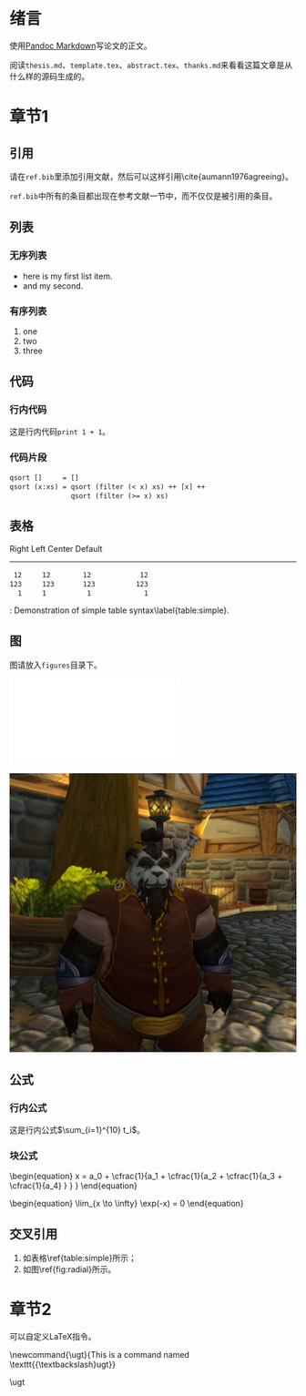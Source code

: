 # 绪言

使用[Pandoc Markdown][pandoc]写论文的正文。

[pandoc]: http://johnmacfarlane.net/pandoc/README.html

阅读`thesis.md`、`template.tex`、`abstract.tex`、`thanks.md`来看看这篇文章是从什么样的源码生成的。

# 章节1

## 引用

请在`ref.bib`里添加引用文献，然后可以这样引用\cite{aumann1976agreeing}。

`ref.bib`中所有的条目都出现在参考文献一节中，而不仅仅是被引用的条目。

## 列表

### 无序列表

* here is my first list item.
* and my second.

### 有序列表

1.  one
2.  two
3.  three

## 代码

### 行内代码

这是行内代码`print 1 + 1`。

### 代码片段

```
qsort []     = []
qsort (x:xs) = qsort (filter (< x) xs) ++ [x] ++
               qsort (filter (>= x) xs)
```

## 表格

  Right     Left     Center     Default
-------     ------ ----------   -------
     12     12        12            12
    123     123       123          123
      1     1          1             1

: Demonstration of simple table syntax\label{table:simple}.

## 图

图请放入`figures`目录下。

![图示例\label{fig:radial}](figures/radial.pdf)

![图PNG示例\label{fig:pngtest}](figures/pngtest.png)

## 公式

### 行内公式

这是行内公式$\sum_{i=1}^{10} t_i$。

### 块公式

\begin{equation}
  x = a_0 + \cfrac{1}{a_1
          + \cfrac{1}{a_2
          + \cfrac{1}{a_3 + \cfrac{1}{a_4} } } }
\end{equation}

\begin{equation}
  \lim_{x \to \infty} \exp(-x) = 0
\end{equation}

## 交叉引用

1. 如表格\ref{table:simple}所示；
2. 如图\ref{fig:radial}所示。

<!-- 这是一个注释 -->

# 章节2

可以自定义LaTeX指令。

\newcommand{\ugt}{This is a command named \texttt{{\textbackslash}ugt}}

\ugt
